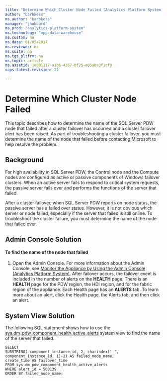 ```yaml
---
title: "Determine Which Cluster Node Failed (Analytics Platform System)"
author: "barbkess" 
ms.author: "barbkess"
manager: "jhubbard"	  
ms.prod: "analytics-platform-system" 
ms.technology: "mpp-data-warehouse"
ms.custom: na
ms.date: 01/05/2017
ms.reviewer: na
ms.suite: na
ms.tgt_pltfrm: na
ms.topic: article
ms.assetid: 1e001117-a1b6-4357-bf25-e85aba3f1cf0
caps.latest.revision: 21

---
```

# Determine Which Cluster Node Failed
This topic describes how to determine the name of the SQL Server PDW node that failed after a cluster failover has occurred and a cluster failover alert has been raised. As part of troubleshooting a cluster failover, you must determine the name of the node that failed before contacting Microsoft to help resolve the problem.  
  
## <a name="Background"></a>Background  
For high availability in SQL Server PDW, the Control node and the Compute nodes are configured as active or passive components of Windows failover clusters. When an active server fails to respond to critical system requests, the passive server fails over and performs the functions of the server that failed.  
  
After a cluster failover, when SQL Server PDW reports on node status, the passive server has a failed over status. However, it is not obvious which server or node failed, especially if the server that failed is still online. To troubleshoot the cluster failure, you must determine the name of the node that failed over.  
  
## <a name="AdminConsoleSolution"></a>Admin Console Solution  
  
#### To find the name of the node that failed  
  
1.  Open the Admin Console. For more information about the Admin Console, see [Monitor the Appliance by Using the Admin Console &#40;Analytics Platform System&#41;](monitor-the-appliance-by-using-the-admin-console.md). After failover occurs, the failover event is included in the number of alerts on the **HEALTH** page. There is an **HEALTH** page for the PDW region, the HDI region, and for the fabric region of the appliance. Each Health page has an **ALERTS** tab. To learn more about an alert, click the Health page, the Alerts tab, and then click an alert.  
  
## <a name="SystemView"></a>System View Solution  
The following SQL statement shows how to use the [sys.dm_pdw_component_health_active_alerts](../relational-databases/system-dynamic-management-views/sys-dm-pdw-component-health-active-alerts-transact-sql.md) system view to find the name of the server that failed.  
  
```  
SELECT  
SUBSTRING( component_instance_id, 2, charindex(' ', component_instance_id, 1)-2) AS failed_node_name,  
create_time AS failover_time  
FROM sys.dm_pdw_component_health_active_alerts  
WHERE alert_id = 500139  
ORDER BY failed_node_name;  
```  
  
